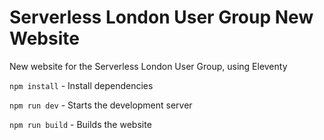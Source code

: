# Serverless London User Group New Website

New website for the Serverless London User Group, using Eleventy

`npm install` - Install dependencies

`npm run dev` - Starts the development server

`npm run build` - Builds the website
